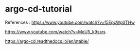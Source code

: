 # argo-cd-tutorial


References : 
https://www.youtube.com/watch?v=f5EpcWp0THw

https://www.youtube.com/watch?v=MeU5_k9ssrs

https://argo-cd.readthedocs.io/en/stable/